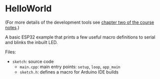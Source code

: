 
# HelloWorld ################################################################

(For more details of the development tools see [chapter two of the course
notes](https://iot.unphone.net/#sec:setup).)

A basic ESP32 example that prints a few useful macro definitions to serial and
blinks the inbuilt LED.

Files:

- `sketch`:             source code
  - `main.cpp`:         main entry points: `setup`, `loop`, `app_main`
  - `sketch.h`:         defines a macro for Arduino IDE builds

